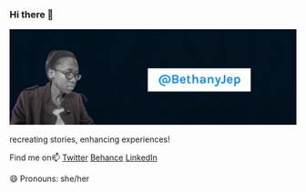 ### Hi there 👋

<!--
**BethanyJep/BethanyJep** is a ✨ _special_ ✨ repository because its `README.md` (this file) appears on your GitHub profile.

Here are some ideas to get you started:
-->
[![Header](https://github.com/BethanyJep/100DaysOfDesign/blob/master/github-header-final.png "Header")](https://bethanyjep.live/)


recreating stories, enhancing experiences!

Find me on📫 [Twitter](https://twitter.com/BethanyJep) [Behance](https://www.behance.net/bethanyjep)  [LinkedIn](https://www.linkedin.com/in/bethany-jep/) 

😄 Pronouns: she/her


